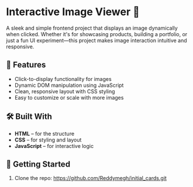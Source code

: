# Interactive Image Viewer 🎯

A sleek and simple frontend project that displays an image dynamically when clicked. Whether it's for showcasing products, building a portfolio, or just a fun UI experiment—this project makes image interaction intuitive and responsive.

## 🌟 Features

- Click-to-display functionality for images
- Dynamic DOM manipulation using JavaScript
- Clean, responsive layout with CSS styling
- Easy to customize or scale with more images

## 🛠️ Built With

- **HTML** – for the structure
- **CSS** – for styling and layout
- **JavaScript** – for interactive logic

## 🚀 Getting Started

1. Clone the repo:
      https://github.com/Reddymegh/initial_cards.git 

